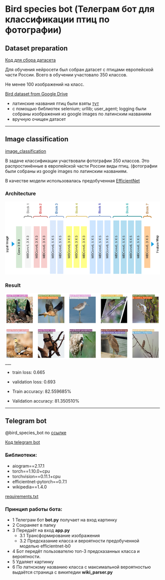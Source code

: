 # Bird species bot (Телеграм бот для классификации птиц по фотографии)



## Dataset preparation 
[Код для сбора датасета](https://github.com/LadaChernenko/bird_species_guide/tree/main/collecting_dataset)

Для обучения нейросети был собран датасет с птицами европейской части России. 
Всего в обучении участовало 350 классов.

Не менее 100 изображений на класс.

[Bird dataset from Google Drive](https://drive.google.com/file/d/1cUw8hBoF0PEYHbLMfWB2x-k2lV1YMPb5/view?usp=sharing)

- латинские названия птиц были взяты [тут](https://www.ebirds.ru/russia/index.html)
- с помощью библиотек selenium; urllib; user_agent; logging были собраны изображения из google images по латинским названиям
- вручную очищен датасет 



___
## Image classification

[image_classification](https://github.com/LadaChernenko/bird_species_guide/tree/main/bird_classification)

В задаче классификации участвовали фотографии 350 классов. Это распростинённые в европейской части России виды птиц.
(фотографии были собраны из google images по латинским названиям.


В качестве модели использовалась предобученная [EfficientNet](https://arxiv.org/pdf/1905.11946.pdf)
### Architecture
![Architecture](https://github.com/LadaChernenko/bird_species_guide/blob/main/img/Architecture-of-EfficientNet-B0-with-MBConv-as-Basic-building-blocks.png)

### Result
![img_classification](https://github.com/LadaChernenko/bird_species_guide/blob/main/img/classification_pred.png?raw=true)___

- train loss: 0.665
- validation loss: 0.693

- Train accuracy: 82.559685%
- Validation accuracy: 81.350510%
___
## Telegram bot
@bird_species_bot по [ссылке](https://t.me/bird_species_bot)


[Код telegram bot](https://github.com/LadaChernenko/bird_species_guide/tree/main/telegram_bot)
### Библиотеки:
- aiogram==2.17.1
- torch==1.10.0+cpu
- torchvision==0.11.1+cpu
- efficientnet-pytorch==0.7.1
- wikipedia==1.4.0

[requirements.txt](https://github.com/LadaChernenko/bird_species_guide/blob/main/telegram_bot/requirements.txt)
### Принцип работы бота:
- 1 Телеграм бот **bot.py** получает на вход картинку 
- 2 Сохраняет в папку
- 3 Передаёт на вход **app.py**
  - 3.1 Трансформирование изображения
  - 3.2 Предсказание класса и вероятности предобученной моделью efficientnet-b0
- 4 Бот передёт пользователю топ-3 предсказанных класса и вероятности.
- 5 Удаляет картинку
- 6 По латнскому названию класса с максимальной вероятностью выдаётся страница с википедии **wiki_parser.py**

